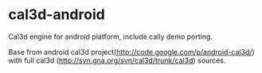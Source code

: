 cal3d-android
=============

Cal3d engine for android platform, include cally demo porting.

Base from android cal3d project(http://code.google.com/p/android-cal3d/) with full cal3d (http://svn.gna.org/svn/cal3d/trunk/cal3d) sources.